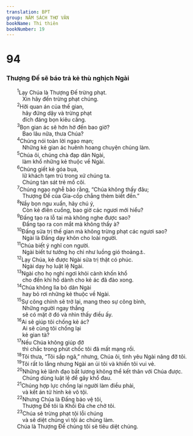 ```yaml
---
translation: BPT
group: NĂM SÁCH THƠ VĂN
bookName: Thi thiên 
bookNumber: 19
---
```


<div class="title"><h1>94</h1><h3>Thượng Đế sẽ báo trả kẻ thù nghịch Ngài</h3></div>
<span class="verse thi_94_1">  <sup>1</sup>Lạy Chúa là Thượng Đế trừng phạt.<br/>   Xin hãy đến trừng phạt chúng.<br/></span>
<span class="verse thi_94_2">  <sup>2</sup>Hỡi quan án của thế gian,<br/>   hãy đứng dậy và trừng phạt<br/>   đích đáng bọn kiêu căng.<br/></span>
<span class="verse thi_94_3">  <sup>3</sup>Bọn gian ác sẽ hớn hở đến bao giờ?<br/>   Bao lâu nữa, thưa Chúa?<br/></span>
<span class="verse thi_94_4">  <sup>4</sup>Chúng nói toàn lời ngạo mạn;<br/>   Những kẻ gian ác huênh hoang chuyện chúng làm.<br/></span>
<span class="verse thi_94_5">  <sup>5</sup>Chúa ôi, chúng chà đạp dân Ngài,<br/>   làm khổ những kẻ thuộc về Ngài.<br/></span>
<span class="verse thi_94_6">  <sup>6</sup>Chúng giết kẻ góa bụa,<br/>   lữ khách tạm trú trong xứ chúng ta.<br/>   Chúng tàn sát trẻ mồ côi.<br/></span>
<span class="verse thi_94_7">  <sup>7</sup>Chúng ngạo nghễ bảo rằng, “Chúa không thấy đâu;<br/>   Thượng Đế của Gia-cốp chẳng thèm biết đến.”<br/></span>
<span class="verse thi_94_8">  <sup>8</sup>Nầy bọn ngu xuẩn, hãy chú ý,<br/>   Còn kẻ điên cuồng, bao giờ các ngươi mới hiểu?<br/></span>
<span class="verse thi_94_9">  <sup>9</sup>Đấng tạo ra lỗ tai mà không nghe được sao?<br/>   Đấng tạo ra con mắt mà không thấy à?<br/></span>
<span class="verse thi_94_10">  <sup>10</sup>Đấng sửa trị thế gian mà không trừng phạt các ngươi sao?<br/>   Ngài là Đấng dạy khôn cho loài người.<br/></span>
<span class="verse thi_94_11">  <sup>11</sup>Chúa biết ý nghĩ con người.<br/>   Ngài biết tư tưởng họ chỉ như luồng gió thoảng<a data-toggle="tooltip" data-placement="bottom" title="Hay “Ngài biết loài người chỉ như gió thoảng.”">⚓</a>.<br/></span>
<span class="verse thi_94_12">  <sup>12</sup>Lạy Chúa, kẻ được Ngài sửa trị thật có phúc.<br/>   Ngài dạy họ luật lệ Ngài.<br/></span>
<span class="verse thi_94_13">  <sup>13</sup>Ngài cho họ nghỉ ngơi khỏi cảnh khốn khổ<br/>   cho đến khi hố dành cho kẻ ác đã đào xong.<br/></span>
<span class="verse thi_94_14">  <sup>14</sup>Chúa không lìa bỏ dân Ngài<br/>   hay bỏ rơi những kẻ thuộc về Ngài.<br/></span>
<span class="verse thi_94_15">  <sup>15</sup>Sự công chính sẽ trở lại, mang theo sự công bình,<br/>   Những người ngay thẳng<br/>   sẽ có mặt ở đó và nhìn thấy điều ấy.<br/></span>
<span class="verse thi_94_16">  <sup>16</sup>Ai sẽ giúp tôi chống kẻ ác?<br/>   Ai sẽ cùng tôi chống lại<br/>   kẻ gian tà?<br/></span>
<span class="verse thi_94_17">  <sup>17</sup>Nếu Chúa không giúp đỡ<br/>   thì chắc trong phút chốc tôi đã mất mạng rồi.<br/></span>
<span class="verse thi_94_18">  <sup>18</sup>Tôi thưa, “Tôi sắp ngã,” nhưng, Chúa ôi, tình yêu Ngài nâng đỡ tôi.<br/></span>
<span class="verse thi_94_19">  <sup>19</sup>Tôi rất lo lắng nhưng Ngài an ủi tôi và khiến tôi vui vẻ.<br/></span>
<span class="verse thi_94_20">  <sup>20</sup>Những kẻ lãnh đạo bất lương không thể kết thân với Chúa được.<br/>   Chúng dùng luật lệ để gây khổ đau.<br/></span>
<span class="verse thi_94_21">  <sup>21</sup>Chúng hợp lực chống lại người làm điều phải,<br/>   và kết án tử hình kẻ vô tội.<br/></span>
<span class="verse thi_94_22">  <sup>22</sup>Nhưng Chúa là Đấng bảo vệ tôi,<br/>   Thượng Đế tôi là Khối Đá che chở tôi.<br/></span>
<span class="verse thi_94_23">  <sup>23</sup>Chúa sẽ trừng phạt tội lỗi chúng<br/>   và sẽ diệt chúng vì tội ác chúng làm.<br/>  Chúa là Thượng Đế chúng tôi sẽ tiêu diệt chúng.<br/></span>
